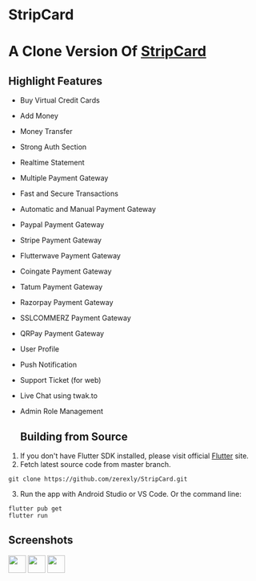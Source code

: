 # StripCard
# A Clone Version Of [StripCard](https://codecanyon.net/item/stripcard-virtual-credit-card-solution/47909310)

## Highlight Features
- Buy Virtual Credit Cards
- Add Money
- Money Transfer
- Strong Auth Section
- Realtime Statement
- Multiple Payment Gateway
- Fast and Secure Transactions
- Automatic and Manual Payment Gateway
- Paypal Payment Gateway
- Stripe Payment Gateway
- Flutterwave Payment Gateway
- Coingate Payment Gateway
- Tatum Payment Gateway
- Razorpay Payment Gateway
- SSLCOMMERZ Payment Gateway
- QRPay Payment Gateway
- User Profile
- Push Notification
- Support Ticket (for web)
- Live Chat using twak.to
- Admin Role Management

  ## Building from Source

1. If you don't have Flutter SDK installed, please visit official [Flutter](https://flutter.dev/) site.
2. Fetch latest source code from master branch.

```
git clone https://github.com/zerexly/StripCard.git
```

3. Run the app with Android Studio or VS Code. Or the command line:

```
flutter pub get
flutter run
```

## Screenshots
<img src="https://camo.envatousercontent.com/ac2563fdb011606c7b67641859608adb7077e1b9/68747470733a2f2f646f776e6c6f61642e617070646576732e6e65742f62616e6e65722f656e7661746f2f6170702f7374726970636172642f322e77656270" width="35"> <img src="https://camo.envatousercontent.com/91694f2876c500ad689b847f8845a51b690d2c11/68747470733a2f2f646f776e6c6f61642e617070646576732e6e65742f62616e6e65722f656e7661746f2f6170702f7374726970636172642f332e77656270" width="35"> <img src="https://camo.envatousercontent.com/e48037d14ef60490852e0e78b38971cb8715d5c0/68747470733a2f2f646f776e6c6f61642e617070646576732e6e65742f62616e6e65722f656e7661746f2f6170702f7374726970636172642f342e77656270" width="35">
